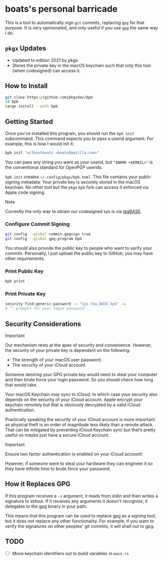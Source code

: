 # boats's personal barricade

This is a tool to automatically sign `git` commits, replacing `gpg` for that
purpose. It is very opinionated, and only useful if you use `gpg` the same way
I do.

## `pkgx` Updates

- Updated to edition 2021 by pkgx
- Stores the private key in the macOS keychain such that only this tool (when
  codesigned) can access it.

## How to Install

```sh
git clone https://github.com/pkgxdev/bpb
cd bpb
cargo install --path bpb
```

## Getting Started

Once you've installed this program, you should run the `bpb init` subcommand.
This command expects you to pass a userid argument. For example, this is how I
would init it:

```sh
bpb init "withoutboats <boats@mozilla.com>"
```

You can pass any string you want as your userid, but `"$NAME <$EMAIL>"` is the
conventional standard for OpenPGP userids.

`bpb init` creates `~/.config/pkgx/bpb.toml`. This file contains your public
signing metadata. Your private key is securely stored in the macOS keychain.
No other tool but the `pkgx` `bpb` fork can access it enforced via Apple code
signing.

> [!NOTE]
> Currently the only way to obtain our codesigned `bpb` is via [teaBASE].

### Configure Commit Signing

```sh
git config --global commit.gpgsign true
git config --global gpg.program bpb
```

You should also provide the public key to people who want to verify your
commits. Personally, I just upload the public key to GitHub; you may have
other requirements.

### Print Public Key

```sh
bpb print
```

### Print Private Key

```sh
security find-generic-password -s "xyz.tea.BASE.bpb" -w
# ^^ prompts for your login password
```


## Security Considerations

> [!IMPORTANT]
> Our mechanism rests at the apex of security and convenience.
> However, the security of your private key is dependent on the following:
>
> * The strength of your macOS user password.
> * The security of your iCloud account.

Someone desiring your GPG private key would need to steal your computer and
then brute force your login password. So you should check how long that would
take.

Your macOS Keychain *may* sync to iCloud. In which case your security also
depends on the security of your iCloud account. Apple encrypt your keychain
remotely but that is obviously decrypted by a valid iCloud authentication.

Practically speaking the security of your iCloud account is more important as
physical theft is an order of magnitude less likely than a remote attack. That
can be mitigated by preventing iCloud Keychain sync but that’s pretty useful
so maybe just have a secure iCloud account.

> [!IMPORTANT]
> Ensure two factor authentication is enabled on your iCloud account!

However, if someone were to steal your hardware they can engineer it so they
have infinite time to brute force your password.


## How it Replaces GPG

If this program receives a `-s` argument, it reads from stdin and then writes
a signature to stdout. If it receives any arguments it doesn't recognize, it
delegates to the gpg binary in your path.

This means that this program can be used to replace gpg as a signing tool, but
it does not replace any other functionality. For example, if you want to
verify the signatures on other peoples' git commits, it will shell out to gpg.


## TODO

- [ ] Move keychain identifiers out to build variables in `main.rs`


[teaBASE]: https://github.com/teaxyz/teaBASE
